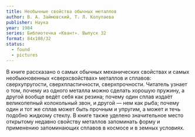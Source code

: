 ```yaml
---
title: Необычные свойства обычных металлов
author: В. А. Займовский, Т. Л. Колупаева
publisher: Наука
year: 1984
series: Библиотечка «Квант». Выпуск 32
format: 84x108/32
status:
  - found
  - pictures
---
```


В книге рассказано о самых обычных механических свойствах и самых необыкновенных «сверхсвойствах» металлов и сплавов: сверхупругости, сверхпластичности, сверхпрочности. Читатель узнает о том, почему из одного металла можно сделать хорошую пружину, а другой вообще ведёт себя как резина; почему один сплав издаёт великолепный колокольный звон, и другой — нем как рыба; почему один и тот же сплав может быть прочным и упругим, а может и течь подобно жидкому стеклу. В книге также уделено значительное место открытому недавно свойству металлов запоминать форму и применению запоминающих сплавов в космосе и в земных условиях.
